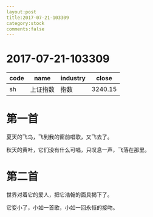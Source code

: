 ```yaml
---
layout:post
title:2017-07-21-103309
category:stock
comments:false
---
```

# 2017-07-21-103309
| code |   name   | industry |  close  |
|------|----------|----------|---------|
| sh   | 上证指数 |   指数   | 3240.15 |

# 第一首

夏天的飞鸟，飞到我的窗前唱歌，又飞去了。

秋天的黄叶，它们没有什么可唱，只叹息一声，飞落在那里。

# 第二首

世界对着它的爱人，把它浩翰的面具揭下了。

它变小了，小如一首歌，小如一回永恒的接吻。　　　　
